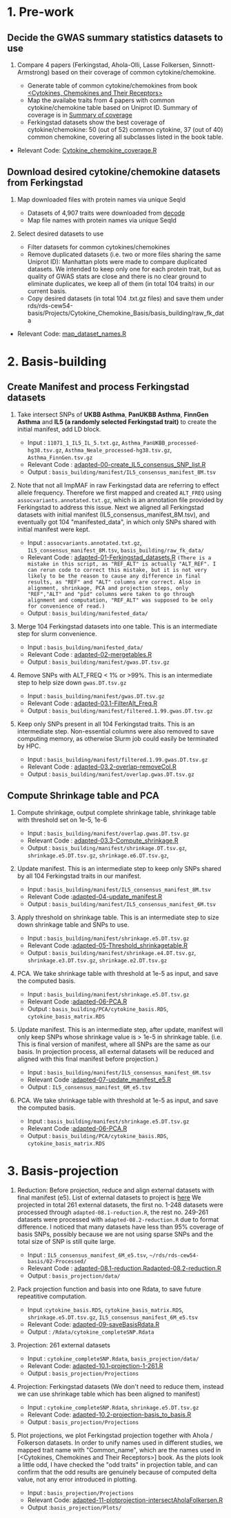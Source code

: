 
# 1. Pre-work

## Decide the GWAS summary statistics datasets to use

1. Compare 4 papers (Ferkingstad, Ahola-Olli, Lasse Folkersen, Sinnott-Armstrong) based on their coverage of common cytokine/chemokine.

   * Generate table of common cytokine/chemokines from book  [<Cytokines, Chemokines and Their Receptors>](https://www.ncbi.nlm.nih.gov/books/NBK6294/)
   * Map the availabe traits from 4 papers with common cytokine/chemokine table based on Uniprot ID. Summary of coverage is in [Summary of coverage](https://docs.google.com/spreadsheets/d/1lXT4dmS9ogFrl2nv5Qr2KHEoDk5g2vf2kOv9OzG8El4/edit#gid=1947277513)
   * Ferkingstad datasets show the best coverage of cytokine/chemokine: 50 (out of 52) common cytokine, 37 (out of 40) common chemokine, covering all subclasses listed in the book table.

  * Relevant Code: [Cytokine_chemokine_coverage.R](https://github.com/Volvic-19/Cytokine_Chemokine_Basis/blob/main/Pre-work/Cytokine_chemokine_coverage.R)

## Download desired cytokine/chemokine datasets from Ferkingstad

1. Map downloaded files with protein names via unique SeqId
   * Datasets of 4,907 traits were downloaded from [decode](https://www.decode.com/summarydata/)
   * Map file names with protein names via unique SeqId
   
2. Select desired datasets to use
   * Filter datasets for common cytokines/chemokines
   * Remove duplicated datasets (i.e. two or more files sharing the same Uniprot ID): Manhattan plots were made to compare duplicated datasets. We intended to keep only one for each protein trait, but as quality of GWAS stats are close and there is no clear ground to eliminate duplicates, we keep all of them (in total 104 traits) in our current basis.
   * Copy desired datasets (in total 104 .txt.gz files) and save them under rds/rds-cew54-basis/Projects/Cytokine_Chemokine_Basis/basis_building/raw_fk_data
  
  * Relevant Code: [map_dataset_names.R](https://github.com/Volvic-19/Cytokine_Chemokine_Basis/blob/main/Pre-work/map_dataset_names/map_dataset_names.R)
 
 
 # 2. Basis-building

## Create Manifest and process Ferkingstad datasets

1. Take intersect SNPs of **UKBB Asthma**, **PanUKBB Asthma**, **FinnGen Asthma** and **IL5 (a randomly selected Ferkingstad trait)** to create the initial manifest, add LD block.
    * Input : `11071_1_IL5_IL_5.txt.gz`, `Asthma_PanUKBB_processed-hg38.tsv.gz`, `Asthma_Neale_processed-hg38.tsv.gz`, `Asthma_FinnGen.tsv.gz`
    * Relevant Code : [adapted-00-create_IL5_consensus_SNP_list.R](https://github.com/Volvic-19/Cytokine_Chemokine_Basis/blob/main/basis_building/code/adapted-00-create_IL5_consensus_SNP_list.R)
    * Output : `basis_building/manifest/IL5_consensus_manifest_8M.tsv`

2. Note that not all ImpMAF in raw Ferkingstad data are referring to effect allele frequency. Therefore we first mapped and created `ALT_FREQ` using `assocvariants.annotated.txt.gz`, which is an annotation file provided by Ferkingstad to address this issue. Next we aligned all Ferkingstad datasets with initial manifest (IL5_consensus_manifest_8M.tsv), and eventually got 104 "manifested_data", in which only SNPs shared with initial manifest were kept.
    * Input : `assocvariants.annotated.txt.gz`, `IL5_consensus_manifest_8M.tsv`, `basis_building/raw_fk_data/`
    * Relevant Code : [adapted-01-Ferkingstad_datasets.R](https://github.com/Volvic-19/Cytokine_Chemokine_Basis/blob/main/basis_building/code/adapted-01-Ferkingstad_datasets.R) ` (There is a mistake in this script, as "REF_ALT" is actually "ALT_REF". I can rerun code to correct this mistake, but it is not very likely to be the reason to cause any difference in final results, as "REF" and "ALT" columns are correct. Also in alignment, shrinkage, PCA and projection steps, only "REF","ALT" and "pid" columns were taken to go through alignment and computation, "REF_ALT" was supposed to be only for convenience of read.) `
    * Output : `basis_building/manifested_data/`

3.  Merge 104 Ferkingstad datasets into one table. This is an intermediate step for slurm convenience.
    * Input : `basis_building/manifested_data/`
    * Relevant Code : [adapted-02-mergetables.R](https://github.com/Volvic-19/Cytokine_Chemokine_Basis/blob/main/basis_building/code/adapted-02-mergetables.R)
    * Output : `basis_building/manifest/gwas.DT.tsv.gz`

4.  Remove SNPs with ALT_FREQ < 1% or >99%. This is an intermediate step to help size down `gwas.DT.tsv.gz`
    * Input : `basis_building/manifest/gwas.DT.tsv.gz`
    * Relevant Code : [adapted-03.1-FilterAlt_Freq.R](https://github.com/Volvic-19/Cytokine_Chemokine_Basis/blob/main/basis_building/code/adapted-03.1-FilterAlt_Freq.R)
    * Output : `basis_building/manifest/filtered.1.99.gwas.DT.tsv.gz`

5.  Keep only SNPs present in all 104 Ferkingstad traits. This is an intermediate step. Non-essential columns were also removed to save computing memory, as otherwise Slurm job could easily be terminated by HPC.
    * Input : `basis_building/manifest/filtered.1.99.gwas.DT.tsv.gz`
    * Relevant Code : [adapted-03.2-overlap-removeCol.R](https://github.com/Volvic-19/Cytokine_Chemokine_Basis/blob/main/basis_building/code/adapted-03.2-overlap-removeCol.R)
    * Output : `basis_building/manifest/overlap.gwas.DT.tsv.gz`


## Compute Shrinkage table and PCA

1.  Compute shrinkage, output complete shrinkage table, shrinkage table with threshold set on 1e-5, 1e-6
    * Input : `basis_building/manifest/overlap.gwas.DT.tsv.gz`
    * Relevant Code : [adapted-03.3-Compute_shrinkage.R](https://github.com/Volvic-19/Cytokine_Chemokine_Basis/blob/main/basis_building/code/adapted-03.3-Compute_shrinkage.R)
    * Output : `basis_building/manifest/shrinkage.DT.tsv.gz`, `shrinkage.e5.DT.tsv.gz`, `shrinkage.e6.DT.tsv.gz`, 

2.  Update manifest. This is an intermediate step to keep only SNPs shared by all 104 Ferkingstad traits in our manifest.
    * Input : `basis_building/manifest/IL5_consensus_manifest_8M.tsv`
    * Relevant Code :[adapted-04-update_manifest.R](https://github.com/Volvic-19/Cytokine_Chemokine_Basis/blob/main/basis_building/code/adapted-04-update_manifest.R)
    * Output : `basis_building/manifest/IL5_consensus_manifest_6M.tsv`


3.  Apply threshold on shrinkage table. This is an intermediate step to size down shrinkage table and SNPs to use.
    * Input : `basis_building/manifest/shrinkage.e5.DT.tsv.gz`
    * Relevant Code :[adapted-05-Threshold_shrinkagetable.R](https://github.com/Volvic-19/Cytokine_Chemokine_Basis/blob/main/basis_building/code/adapted-05-Threshold_shrinkagetable.R)
    * Output : `basis_building/manifest/shrinkage.e4.DT.tsv.gz`, `shrinkage.e3.DT.tsv.gz`, `shrinkage.e2.DT.tsv.gz`

4.  PCA. We take shrinkage table with threshold at 1e-5 as input, and save the computed basis.
    * Input : `basis_building/manifest/shrinkage.e5.DT.tsv.gz`
    * Relevant Code :[adapted-06-PCA.R](https://github.com/Volvic-19/Cytokine_Chemokine_Basis/blob/main/basis_building/code/adapted-06-PCA.R)
    * Output : `basis_building/PCA/cytokine_basis.RDS`, `cytokine_basis_matrix.RDS`

5.  Update manifest. This is an intermediate step, after update, manifest will only keep SNPs whose shrinkage value  is > 1e-5 in shrinkage table. (i.e. This is final version of manifest, where all SNPs are the same as our basis. In projection process, all external datasets will be reduced and aligned with this final manifest before projection.)
    * Input : `basis_building/manifest/IL5_consensus_manifest_6M.tsv`
    * Relevant Code :[adapted-07-update_manifest_e5.R](https://github.com/Volvic-19/Cytokine_Chemokine_Basis/blob/main/basis_building/code/adapted-07-update_manifest_e5.R)
    * Output : `IL5_consensus_manifest_6M_e5.tsv`

6.  PCA. We take shrinkage table with threshold at 1e-5 as input, and save the computed basis.
    * Input : `basis_building/manifest/shrinkage.e5.DT.tsv.gz`
    * Relevant Code :[adapted-06-PCA.R](https://github.com/Volvic-19/Cytokine_Chemokine_Basis/blob/main/basis_building/code/adapted-06-PCA.R)
    * Output : `basis_building/PCA/cytokine_basis.RDS`, `cytokine_basis_matrix.RDS`



 # 3. Basis-projection
 
1.  Reduction: Before projection, reduce and align external datasets with final manifest (e5). List of external datasets to project is [here](https://github.com/Volvic-19/Cytokine_Chemokine_Basis/blob/main/basis_projection/code/traits_to_project_early_test.txt) We projected in total 261 external datasets, the first no. 1-248 datasets were processed through `adapted-08.1-reduction.R`, the rest no. 249-261 datasets were processed with `adapted-08.2-reduction.R` due to format difference. I noticed that many datasets have less than 95% coverage of basis SNPs, possibly because we are not using sparse SNPs and the total size of SNP is still quite large.
    * Input : `IL5_consensus_manifest_6M_e5.tsv`, `~/rds/rds-cew54-basis/02-Processed/`
    * Relevant Code : [adapted-08.1-reduction.R](https://github.com/Volvic-19/Cytokine_Chemokine_Basis/blob/main/basis_projection/code/adapted-08.1-reduction.R)[adapted-08.2-reduction.R](https://github.com/Volvic-19/Cytokine_Chemokine_Basis/blob/main/basis_projection/code/adapted-08.2-reduction.R)
    * Output : `basis_projection/data/`

2.  Pack projection function and basis into one Rdata, to save future repeatitive computation. 
    * Input :`cytokine_basis.RDS`, `cytokine_basis_matrix.RDS`, `shrinkage.e5.DT.tsv.gz`, `IL5_consensus_manifest_6M_e5.tsv`
    * Relevant Code: [adapted-09-saveBasisRdata.R](https://github.com/Volvic-19/Cytokine_Chemokine_Basis/blob/main/basis_projection/code/adapted-09-saveBasisRdata.R)
    * Output : `/Rdata/cytokine_completeSNP.Rdata`

3.  Projection: 261 external datasets 
    * Input : `cytokine_completeSNP.Rdata`, `basis_projection/data/`
    * Relevant Code: [adapted-10.1-projection-1-261.R](https://github.com/Volvic-19/Cytokine_Chemokine_Basis/blob/main/basis_projection/code/adapted-10.1-projection-1-261.R)
    * Output : `basis_projection/Projections`

4.  Projection: Ferkingstad datasets (We don't need to reduce them, instead we can use shrinkage table which has been aligned to manifest)
    * Input : `cytokine_completeSNP.Rdata`, `shrinkage.e5.DT.tsv.gz`
    * Relevant Code: [adapted-10.2-projection-basis_to_basis.R](https://github.com/Volvic-19/Cytokine_Chemokine_Basis/blob/main/basis_projection/code/adapted-10.2-projection-basis_to_basis.R)
    * Output : `basis_projection/Projections`

5.  Plot projections, we plot Ferkingstad projection together with Ahola / Folkerson datasets. In order to unify names used in different studies, we mapped trait name with "Common_name", which are the names used in [<Cytokines, Chemokines and Their Receptors>] book. As the plots look a little odd, I have checked the "odd traits" in projection table, and can confirm that the odd results are genuinely because of computed delta value, not any error introduced in plotting.
    * Input : `basis_projection/Projections`
    * Relevant Code: [adapted-11-plotprojection-intersectAholaFolkersen.R](https://github.com/Volvic-19/Cytokine_Chemokine_Basis/blob/main/basis_projection/code/adapted-11-plotprojection-intersectAholaFolkersen.R)
    * Output :`basis_projection/Plots/`






